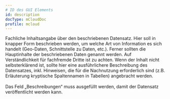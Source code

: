 ```yaml
---
# ID des GUI Elements
id: description
docType: mCloudDoc
profile: mcloud
---
```


Fachliche Inhaltsangabe über den beschriebenen Datensatz. Hier soll in knapper Form beschrieben werden, um welche Art von Information es sich handelt (Geo-Daten, Schnittstelle zu Daten, etc.). Ferner sollten die Hauptinhalte der beschriebenen Daten genannt werden. Auf Verständlichkeit für fachfremde Dritte ist zu achten. Wenn der Inhalt nicht selbsterklärend ist, sollte hier eine ausführlichere Beschreibung des Datensatzes, inkl. Hinweisen, die für die Nachnutzung erforderlich sind (z.B. Erläuterung kryptische Spaltennamen in Tabellen) angebracht werden.<br /><br/>Das Feld „Beschreibungen“ muss ausgefüllt werden, damit der Datensatz veröffentlicht werden kann.
